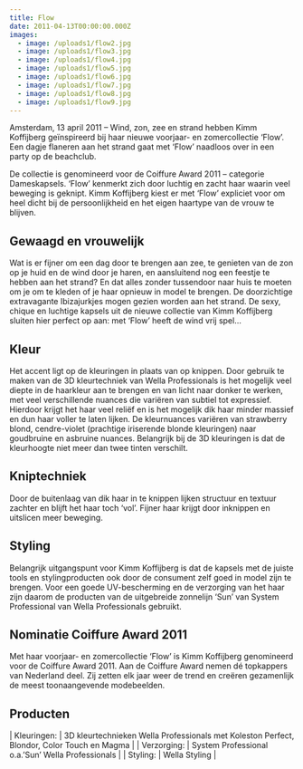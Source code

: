 ```yaml
---
title: Flow
date: 2011-04-13T00:00:00.000Z
images:
  - image: /uploads1/flow2.jpg
  - image: /uploads1/flow3.jpg
  - image: /uploads1/flow4.jpg
  - image: /uploads1/flow5.jpg
  - image: /uploads1/flow6.jpg
  - image: /uploads1/flow7.jpg
  - image: /uploads1/flow8.jpg
  - image: /uploads1/flow9.jpg
---
```



Amsterdam, 13 april 2011 – Wind, zon, zee en strand hebben Kimm Koffijberg ge&iuml;nspireerd bij haar nieuwe voorjaar- en zomercollectie ‘Flow’. Een dagje flaneren aan het strand gaat met ‘Flow’ naadloos over in een party op de beachclub.

De collectie is genomineerd voor de Coiffure Award 2011 – categorie Dameskapsels. ‘Flow’ kenmerkt zich door luchtig en zacht haar waarin veel beweging is geknipt. Kimm Koffijberg kiest er met ‘Flow’ expliciet voor om heel dicht bij de persoonlijkheid en het eigen haartype van de vrouw te blijven.

## Gewaagd en vrouwelijk

Wat is er fijner om een dag door te brengen aan zee, te genieten van de zon op je huid en de wind door je haren, en aansluitend nog een feestje te hebben aan het strand? En dat alles zonder tussendoor naar huis te moeten om je om te kleden of je haar opnieuw in model te brengen. De doorzichtige extravagante Ibizajurkjes mogen gezien worden aan het strand. De sexy, chique en luchtige kapsels uit de nieuwe collectie van Kimm Koffijberg sluiten hier perfect op aan: met ‘Flow’ heeft de wind vrij spel…

## Kleur

Het accent ligt op de kleuringen in plaats van op knippen. Door gebruik te maken van de 3D kleurtechniek van Wella Professionals is het mogelijk veel diepte in de haarkleur aan te brengen en van licht naar donker te werken, met veel verschillende nuances die vari&euml;ren van subtiel tot expressief. Hierdoor krijgt het haar veel reli&euml;f en is het mogelijk dik haar minder massief en dun haar voller te laten lijken. De kleurnuances vari&euml;ren van strawberry blond, cendre-violet (prachtige iriserende blonde kleuringen) naar goudbruine en asbruine nuances. Belangrijk bij de 3D kleuringen is dat de kleurhoogte niet meer dan twee tinten verschilt.

## Kniptechniek

Door de buitenlaag van dik haar in te knippen lijken structuur en textuur zachter en blijft het haar toch ‘vol’. Fijner haar krijgt door inknippen en uitslicen meer beweging.

## Styling

Belangrijk uitgangspunt voor Kimm Koffijberg is dat de kapsels met de juiste tools en stylingproducten ook door de consument zelf goed in model zijn te brengen. Voor een goede UV-bescherming en de verzorging van het haar zijn daarom de producten van de uitgebreide zonnelijn ‘Sun’ van System Professional van Wella Professionals gebruikt.

## Nominatie Coiffure Award 2011

Met haar voorjaar- en zomercollectie ‘Flow’ is Kimm Koffijberg genomineerd voor de Coiffure Award 2011. Aan de Coiffure Award nemen d&eacute; topkappers van Nederland deel. Zij zetten elk jaar weer de trend en cre&euml;ren gezamenlijk de meest toonaangevende modebeelden.

## Producten

| Kleuringen: | 3D kleurtechnieken Wella Professionals met Koleston Perfect, Blondor, Color Touch en Magma |
| Verzorging: | System Professional o.a.’Sun’ Wella Professionals |
| Styling: | Wella Styling |